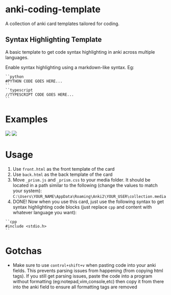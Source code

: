 # anki-coding-template

A collection of anki card templates tailored for coding.

## Syntax Highlighting Template

A basic template to get code syntax highlighting in anki across multiple languages.

Enable syntax highlighting using a markdown-like syntax. Eg:

```
``python
#PYTHON CODE GOES HERE...
``
``typescript
//TYPESCRIPT CODE GOES HERE...
``
```

# Examples

<img src="https://github.com/user-attachments/assets/5344eb1f-e18b-4798-9a23-d23388c85496" />
<img src="https://github.com/user-attachments/assets/f615fe4a-d3d8-421f-8a0c-70d3c4fdac94" />

# Usage

1. Use `front.html` as the front template of the card
2. Use `back.html` as the back template of the card
3. Move `_prism.js` and `_prism.css` to your media folder. It should be located in a path similar to the following (change the values to match your system): `C:\Users\YOUR_NAME\AppData\Roaming\Anki2\YOUR_USER\collection.media`
4. DONE! Now when you use this card, just use the following syntax to get syntax highlighting code blocks (just replace `cpp` and content with whatever language you want):

```
``cpp
#include <stdio.h>
``
```

# Gotchas

- Make sure to use `control+shift+v` when pasting code into your anki fields. This prevents parsing issues from happening (from copying html tags). If you still get parsing issues, paste the code into a program without formatting (eg:notepad,vim,console,etc) then copy it from there into the anki field to ensure all formatting tags are removed
